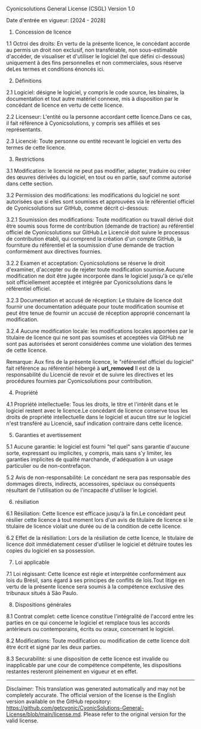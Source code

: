 Cyonicsolutions General License (CSGL)
Version 1.0

Date d'entrée en vigueur: [2024 - 2028]

1. Concession de licence

1.1 Octroi des droits: En vertu de la présente licence, le concédant accorde au permis un droit non exclusif, non transférable, non sous-estimable d'accéder, de visualiser et d'utiliser le logiciel (tel que défini ci-dessous) uniquement à des fins personnelles et non commerciales, sous réserve deLes termes et conditions énoncés ici.

2. Définitions

2.1 Logiciel: désigne le logiciel, y compris le code source, les binaires, la documentation et tout autre matériel connexe, mis à disposition par le concédant de licence en vertu de cette licence.

2.2 Licenseur: L'entité ou la personne accordant cette licence.Dans ce cas, il fait référence à Cyonicsolutions, y compris ses affiliés et ses représentants.

2.3 Licencié: Toute personne ou entité recevant le logiciel en vertu des termes de cette licence.

3. Restrictions

3.1 Modification: le licencié ne peut pas modifier, adapter, traduire ou créer des œuvres dérivées du logiciel, en tout ou en partie, sauf comme autorisé dans cette section.

3.2 Permission des modifications: les modifications du logiciel ne sont autorisées que si elles sont soumises et approuvées via le référentiel officiel de Cyonicsolutions sur GitHub, comme décrit ci-dessous:

3.2.1 Soumission des modifications: Toute modification ou travail dérivé doit être soumis sous forme de contribution (demande de traction) au référentiel officiel de Cyonicsolutions sur GitHub.Le Licencié doit suivre le processus de contribution établi, qui comprend la création d'un compte GitHub, la fourniture du référentiel et la soumission d'une demande de traction conformément aux directives fournies.

3.2.2 Examen et acceptation: Cyonicsolutions se réserve le droit d'examiner, d'accepter ou de rejeter toute modification soumise.Aucune modification ne doit être jugée incorporée dans le logiciel jusqu'à ce qu'elle soit officiellement acceptée et intégrée par Cyonicsolutions dans le référentiel officiel.

3.2.3 Documentation et accusé de réception: Le titulaire de licence doit fournir une documentation adéquate pour toute modification soumise et peut être tenue de fournir un accusé de réception approprié concernant la modification.

3.2.4 Aucune modification locale: les modifications locales apportées par le titulaire de licence qui ne sont pas soumises et acceptées via GitHub ne sont pas autorisées et seront considérées comme une violation des termes de cette licence.

Remarque: Aux fins de la présente licence, le "référentiel officiel du logiciel" fait référence au référentiel hébergé à __url_removed__ Il est de la responsabilité du Licencié de revoir et de suivre les directives et les procédures fournies par Cyonicsolutions pour contribution.

4. Propriété

4.1 Propriété intellectuelle: Tous les droits, le titre et l'intérêt dans et le logiciel restent avec le licence.Le concédant de licence conserve tous les droits de propriété intellectuelle dans le logiciel et aucun titre sur le logiciel n'est transféré au Licencié, sauf indication contraire dans cette licence.

5. Garanties et avertissement

5.1 Aucune garantie: le logiciel est fourni "tel quel" sans garantie d'aucune sorte, expressant ou implicites, y compris, mais sans s'y limiter, les garanties implicites de qualité marchande, d'adéquation à un usage particulier ou de non-contrefaçon.

5.2 Avis de non-responsabilité: Le concédant ne sera pas responsable des dommages directs, indirects, accessoires, spéciaux ou conséquents résultant de l'utilisation ou de l'incapacité d'utiliser le logiciel.

6. résiliation

6.1 Résiliation: Cette licence est efficace jusqu'à la fin.Le concédant peut résilier cette licence à tout moment lors d'un avis de titulaire de licence si le titulaire de licence violait une durée ou de la condition de cette licence.

6.2 Effet de la résiliation: Lors de la résiliation de cette licence, le titulaire de licence doit immédiatement cesser d'utiliser le logiciel et détruire toutes les copies du logiciel en sa possession.

7. Loi applicable

7.1 Loi régissant: Cette licence est régie et interprétée conformément aux lois du Brésil, sans égard à ses principes de conflits de lois.Tout litige en vertu de la présente licence sera soumis à la compétence exclusive des tribunaux situés à São Paulo.

8. Dispositions générales

8.1 Contrat complet: cette licence constitue l'intégralité de l'accord entre les parties en ce qui concerne le logiciel et remplace tous les accords antérieurs ou contemporains, écrits ou oraux, concernant le logiciel.

8.2 Modifications: Toute modification ou modification de cette licence doit être écrit et signé par les deux parties.

8.3 Securabilité: si une disposition de cette licence est invalide ou inapplicable par une cour de compétence compétente, les dispositions restantes resteront pleinement en vigueur et en effet.

---
Disclaimer: This translation was generated automatically and may not be completely accurate. The official version of the license is the English version available on the GitHub repository: https://github.com/getcyonic/CyonicSolutions-General-License/blob/main/license.md. Please refer to the original version for the valid license.